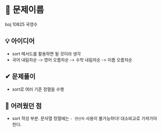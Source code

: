 # 🔎 문제이름

boj 10825 국영수

## 💡 아이디어

- sort 메서드를 활용하면 될 것이라 생각
- 국어 내림차순 -> 영어 오름차순 -> 수학 내림차순 -> 이름 오름차순

## ✔ 문제풀이

- sort로 여러 기준 정렬을 수행

## 🤕 어려웠던 점

- sort 작성 부분. 문자열 정렬에는 `- 연산자` 사용이 불가능하다! 대소비교로 가져가야 한다.
